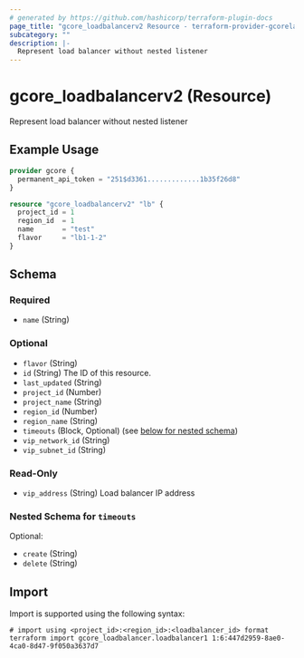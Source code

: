 ```yaml
---
# generated by https://github.com/hashicorp/terraform-plugin-docs
page_title: "gcore_loadbalancerv2 Resource - terraform-provider-gcorelabs"
subcategory: ""
description: |-
  Represent load balancer without nested listener
---
```


# gcore_loadbalancerv2 (Resource)

Represent load balancer without nested listener

## Example Usage

```terraform
provider gcore {
  permanent_api_token = "251$d3361.............1b35f26d8"
}

resource "gcore_loadbalancerv2" "lb" {
  project_id = 1
  region_id  = 1
  name       = "test"
  flavor     = "lb1-1-2"
}
```

<!-- schema generated by tfplugindocs -->
## Schema

### Required

- `name` (String)

### Optional

- `flavor` (String)
- `id` (String) The ID of this resource.
- `last_updated` (String)
- `project_id` (Number)
- `project_name` (String)
- `region_id` (Number)
- `region_name` (String)
- `timeouts` (Block, Optional) (see [below for nested schema](#nestedblock--timeouts))
- `vip_network_id` (String)
- `vip_subnet_id` (String)

### Read-Only

- `vip_address` (String) Load balancer IP address

<a id="nestedblock--timeouts"></a>
### Nested Schema for `timeouts`

Optional:

- `create` (String)
- `delete` (String)

## Import

Import is supported using the following syntax:

```shell
# import using <project_id>:<region_id>:<loadbalancer_id> format
terraform import gcore_loadbalancer.loadbalancer1 1:6:447d2959-8ae0-4ca0-8d47-9f050a3637d7
```
